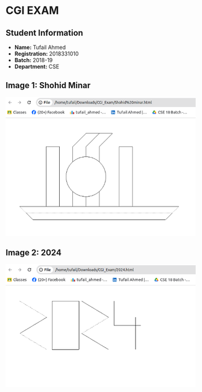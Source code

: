 # CGI EXAM
## Student Information
- **Name:** Tufail Ahmed
- **Registration:** 2018331010
- **Batch:** 2018-19
- **Department:** CSE

## Image 1: Shohid Minar

![Shohid Minar](https://github.com/Tufail-Ahmed-10/CGI_Exam/blob/main/Screenshot%20from%202024-01-28%2017-42-09.png)


## Image 2: 2024

![2024](https://github.com/Tufail-Ahmed-10/CGI_Exam/blob/main/Screenshot%20from%202024-01-28%2017-41-58.png)

